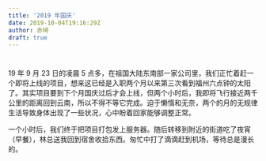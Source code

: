 ```yaml
---
title: '2019 年国庆'
date: 2019-10-04T19:16:29Z
author: 赤琦
draft: true
---
```


#

19 年 9 月 23 日的凌晨 5 点多，在祖国大陆东南部一家公司里，我们正忙着赶一个即将上线的项目，想来这已经是入职两个月以来第三次看到福州六点钟的太阳了。其实项目要到下个月国庆过后才会上线，但两个小时后，我即将飞行接近两千公里的距离回到云南，所以不得不等它完成。迫于懒惰和无奈，两个的月的无规律生活导致身体出现了一些状况，心中盼着回家能够调整正常。

一个小时后，我们终于把项目打包发上服务器。随后转移到附近的街道吃了夜宵（早餐），林总送我回到宿舍收拾东西。匆忙中打了滴滴赶到机场，等待总是漫长的。
